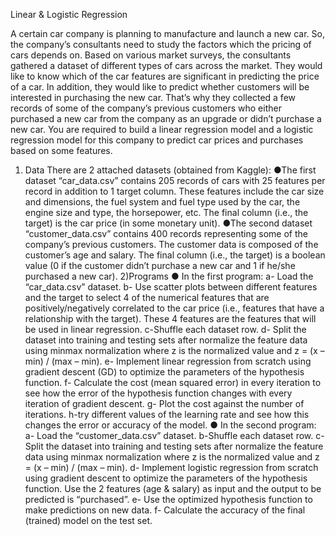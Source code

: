 Linear & Logistic Regression

A certain car company is planning to manufacture and launch a new car. So, the
company’s consultants need to study the factors which the pricing of cars
depends on. Based on various market surveys, the consultants gathered a
dataset of different types of cars across the market. They would like to know
which of the car features are significant in predicting the price of a car.
In addition, they would like to predict whether customers will be interested in
purchasing the new car. That’s why they collected a few records of some of the
company’s previous customers who either purchased a new car from the
company as an upgrade or didn’t purchase a new car.
You are required to build a linear regression model and a logistic regression
model for this company to predict car prices and purchases based on some
features.
1) Data
There are 2 attached datasets (obtained from Kaggle):
    ●The first dataset “car_data.csv” contains 205 records of cars with 25
    features per record in addition to 1 target column. These features include
    the car size and dimensions, the fuel system and fuel type used by the car,
    the engine size and type, the horsepower, etc. The final column (i.e., the
    target) is the car price (in some monetary unit).
    ●The second dataset “customer_data.csv” contains 400 records
    representing some of the company’s previous customers. The customer
    data is composed of the customer’s age and salary. The final column (i.e.,
    the target) is a boolean value (0 if the customer didn’t purchase a new car
    and 1 if he/she purchased a new car).
2)Programs
● In the first program:
    a- Load the “car_data.csv” dataset.
    b- Use scatter plots between different features and the target to select
    4 of the numerical features that are positively/negatively correlated
    to the car price (i.e., features that have a relationship with the target).
    These 4 features are the features that will be used in linear regression.
    c-Shuffle each dataset row.
    d- Split the dataset into training and testing sets after normalize the feature data using minmax normalization where z is the normalized value and
    z = (x – min) / (max – min).
    e- Implement linear regression from scratch using gradient descent
    (GD) to optimize the parameters of the hypothesis function.
    f- Calculate the cost (mean squared error) in every iteration to see
    how the error of the hypothesis function changes with every iteration
    of gradient descent.
    g- Plot the cost against the number of iterations.
    h-try different values of the learning rate and see how
    this changes the error or accuracy of the model.
● In the second program:
    a- Load the “customer_data.csv” dataset.
    b-Shuffle each dataset row.
    c- Split the dataset into training and testing sets after normalize the feature data using minmax normalization where z is the normalized value and
    z = (x – min) / (max – min).
    d- Implement logistic regression from scratch using gradient descent
    to optimize the parameters of the hypothesis function. Use the 2
    features (age & salary) as input and the output to be predicted is
    “purchased”.
    e- Use the optimized hypothesis function to make predictions on new
    data.
    f- Calculate the accuracy of the final (trained) model on the test set.
